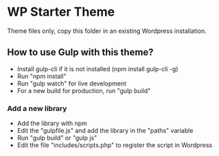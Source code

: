 # WP Starter Theme

Theme files only, copy this folder in an existing Wordpress installation.

## How to use Gulp with this theme?

* Install gulp-cli if it is not installed (npm install gulp-cli -g)
* Run "npm install"
* Run "gulp watch" for live development
* For a new build for production, run "gulp build"

### Add a new library

* Add the library with npm
* Edit the "gulpfile.js" and add the library in the "paths" variable
* Run "gulp build" or "gulp js"
* Edit the file "includes/scripts.php" to register the script in Wordpress
